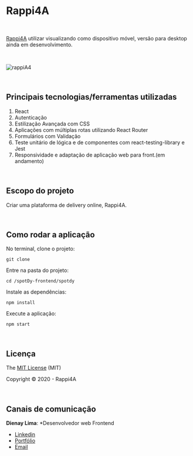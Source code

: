# Rappi4A
<br>

 [Rappi4A](http://dienay-rappi4a.surge.sh/) utilizar visualizando como dispositivo móvel, versão para desktop ainda em desenvolvimento.

<br>

![rappiA4](https://user-images.githubusercontent.com/2151948/106178660-d4420b80-6178-11eb-9f33-92c6d914b3cb.gif)

<br>

## Principais tecnologias/ferramentas utilizadas

1. React
2. Autenticação
3. Estilização Avançada com CSS
4. Aplicações com múltiplas rotas utilizando React Router
5. Formulários com Validação
6. Teste unitário de lógica e de componentes com react-testing-library e Jest
7. Responsividade e adaptação de aplicação web para front.(em andamento)

<br>

## Escopo do projeto

Criar uma plataforma de delivery online, Rappi4A.

<br>

## Como rodar a aplicação

No terminal, clone o projeto:
```
git clone 
```

Entre na pasta do projeto:
```
cd /spotDy-frontend/spotdy
```

Instale as dependências:
```
npm install
```

Execute a aplicação:
```
npm start 
```

<br>

## Licença

The [MIT License]() (MIT)

Copyright :copyright: 2020 - Rappi4A

<br>

## Canais de comunicação

**Dienay Lima**: *Desenvolvedor web Frontend
- [Linkedin](https://www.linkedin.com/in/dienaylima/)
- [Portfólio](https://dienay.github.io/portfolio/)
- [Email](dienaylima@gmail.com)

<br>
